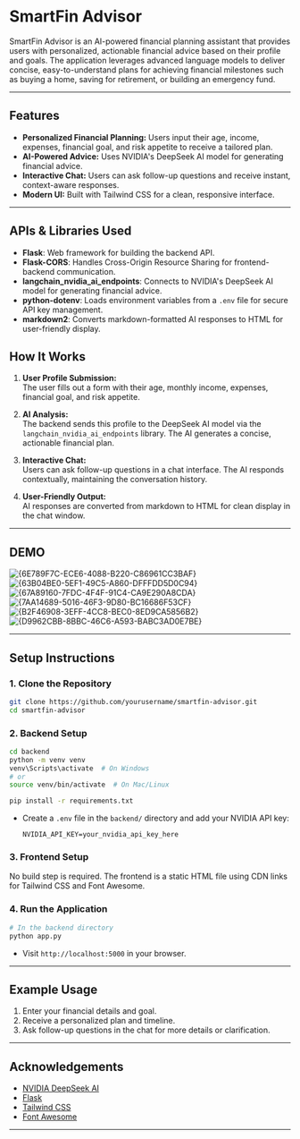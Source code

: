 # SmartFin Advisor

SmartFin Advisor is an AI-powered financial planning assistant that provides users with personalized, actionable financial advice based on their profile and goals. The application leverages advanced language models to deliver concise, easy-to-understand plans for achieving financial milestones such as buying a home, saving for retirement, or building an emergency fund.

---

## Features

- **Personalized Financial Planning:** Users input their age, income, expenses, financial goal, and risk appetite to receive a tailored plan.
- **AI-Powered Advice:** Uses NVIDIA's DeepSeek AI model for generating financial advice.
- **Interactive Chat:** Users can ask follow-up questions and receive instant, context-aware responses.
- **Modern UI:** Built with Tailwind CSS for a clean, responsive interface.

---


## APIs & Libraries Used



- **Flask**: Web framework for building the backend API.
- **Flask-CORS**: Handles Cross-Origin Resource Sharing for frontend-backend communication.
- **langchain_nvidia_ai_endpoints**: Connects to NVIDIA's DeepSeek AI model for generating financial advice.
- **python-dotenv**: Loads environment variables from a `.env` file for secure API key management.
- **markdown2**: Converts markdown-formatted AI responses to HTML for user-friendly display.


## How It Works

1. **User Profile Submission:**  
   The user fills out a form with their age, monthly income, expenses, financial goal, and risk appetite.

2. **AI Analysis:**  
   The backend sends this profile to the DeepSeek AI model via the `langchain_nvidia_ai_endpoints` library. The AI generates a concise, actionable financial plan.

3. **Interactive Chat:**  
   Users can ask follow-up questions in a chat interface. The AI responds contextually, maintaining the conversation history.

4. **User-Friendly Output:**  
   AI responses are converted from markdown to HTML for clean display in the chat window.


---

## DEMO

   ![{6E789F7C-ECE6-4088-B220-C86961CC3BAF}](https://github.com/user-attachments/assets/f85b4e31-b068-4059-8f98-b5e00bd2bf04)
   ![{63B04BE0-5EF1-49C5-A860-DFFFDD5D0C94}](https://github.com/user-attachments/assets/5b4f53f2-75e0-47d3-96d3-88f88b2e453b)
   ![{67A89160-7FDC-4F4F-91C4-CA9E290A8CDA}](https://github.com/user-attachments/assets/913dff2b-5dfe-40f0-b9fe-c7a56560fd34)
   ![{7AA14689-5016-46F3-9D80-BC16686F53CF}](https://github.com/user-attachments/assets/f24ebd5e-2ee5-4e68-a6a3-61d51105feaa)
   ![{B2F46908-3EFF-4CC8-BEC0-8ED9CA5856B2}](https://github.com/user-attachments/assets/bf51ae6e-f082-485f-8ae5-b9124e475e25)
   ![{D9962CBB-8BBC-46C6-A593-BABC3AD0E7BE}](https://github.com/user-attachments/assets/56444245-6e49-49f8-8ac7-f95f1f8a0f8d)







---

## Setup Instructions

### 1. Clone the Repository

```bash
git clone https://github.com/yourusername/smartfin-advisor.git
cd smartfin-advisor
```

### 2. Backend Setup

```bash
cd backend
python -m venv venv
venv\Scripts\activate  # On Windows
# or
source venv/bin/activate  # On Mac/Linux

pip install -r requirements.txt
```

- Create a `.env` file in the `backend/` directory and add your NVIDIA API key:
  ```
  NVIDIA_API_KEY=your_nvidia_api_key_here
  ```

### 3. Frontend Setup

No build step is required. The frontend is a static HTML file using CDN links for Tailwind CSS and Font Awesome.

### 4. Run the Application

```bash
# In the backend directory
python app.py
```

- Visit `http://localhost:5000` in your browser.

---

## Example Usage

1. Enter your financial details and goal.
2. Receive a personalized plan and timeline.
3. Ask follow-up questions in the chat for more details or clarification.

---



## Acknowledgements

- [NVIDIA DeepSeek AI](https://catalog.ngc.nvidia.com/orgs/nvidia/teams/deepseek/models/deepseek-r1)
- [Flask](https://flask.palletsprojects.com/)
- [Tailwind CSS](https://tailwindcss.com/)
- [Font Awesome](https://fontawesome.com/)

---

